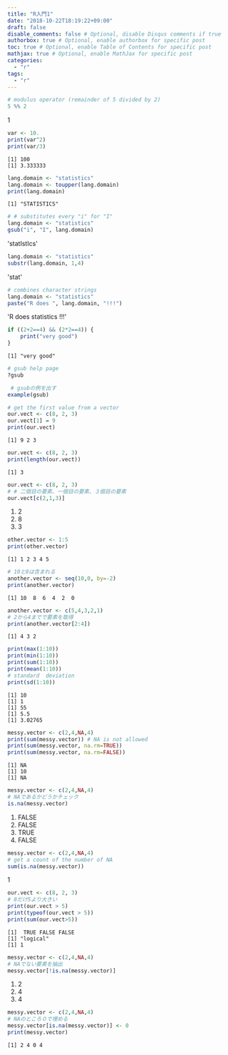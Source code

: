 ```yaml
---
title: "R入門1"
date: "2018-10-22T18:19:22+09:00"
draft: false
disable_comments: false # Optional, disable Disqus comments if true
authorbox: true # Optional, enable authorbox for specific post
toc: true # Optional, enable Table of Contents for specific post
mathjax: true # Optional, enable MathJax for specific post
categories:
  - "r"
tags:
  - "r"
---
```




```R
# modulus operator (remainder of 5 divided by 2)
5 %% 2
```


1



```R
var <- 10.
print(var^2)
print(var/3)
```

    [1] 100
    [1] 3.333333



```R
lang.domain <- "statistics"
lang.domain <- toupper(lang.domain)
print(lang.domain)
```

    [1] "STATISTICS"



```R
# # substitutes every "i" for "I"
lang.domain <- "statistics"
gsub("i", "I", lang.domain) 
```


'statIstIcs'



```R
lang.domain <- "statistics"
substr(lang.domain, 1,4)
```


'stat'



```R
# combines character strings
lang.domain <- "statistics"
paste("R does ", lang.domain, "!!!")
```


<span style=white-space:pre-wrap>'R does  statistics !!!'</span>



```R
if ((2+2==4) && (2*2==4)) {
    print("very good")
}
```

    [1] "very good"



```R
# gsub help page
?gsub
```


```R
 # gsubの例を出す
example(gsub)
```


```R
# get the first value from a vector
our.vect <- c(8, 2, 3)
our.vect[1] = 9
print(our.vect)
```

    [1] 9 2 3



```R
our.vect <- c(8, 2, 3)
print(length(our.vect)) 
```

    [1] 3



```R
our.vect <- c(8, 2, 3)
# # 二個目の要素、一個目の要素、３個目の要素
our.vect[c(2,1,3)] 
```


<ol class=list-inline>
	<li>2</li>
	<li>8</li>
	<li>3</li>
</ol>




```R
other.vector <- 1:5
print(other.vector)
```

    [1] 1 2 3 4 5



```R
# 10と0は含まれる
another.vector <- seq(10,0, by=-2)
print(another.vector)
```

    [1] 10  8  6  4  2  0



```R
another.vector <- c(5,4,3,2,1)
# 2から4までで要素を取得
print(another.vector[2:4]) 
```

    [1] 4 3 2



```R
print(max(1:10))
print(min(1:10))
print(sum(1:10))
print(mean(1:10))
# standard  deviation
print(sd(1:10))
```

    [1] 10
    [1] 1
    [1] 55
    [1] 5.5
    [1] 3.02765



```R
messy.vector <- c(2,4,NA,4)
print(sum(messy.vector)) # NA is not allowed
print(sum(messy.vector, na.rm=TRUE))
print(sum(messy.vector, na.rm=FALSE))

```

    [1] NA
    [1] 10
    [1] NA



```R
messy.vector <- c(2,4,NA,4)
# NAであるかどうかチェック
is.na(messy.vector)
```


<ol class=list-inline>
	<li>FALSE</li>
	<li>FALSE</li>
	<li>TRUE</li>
	<li>FALSE</li>
</ol>




```R
messy.vector <- c(2,4,NA,4)
# get a count of the number of NA
sum(is.na(messy.vector)) 
```


1



```R
our.vect <- c(8, 2, 3)
# 8だけ5より大きい
print(our.vect > 5)
print(typeof(our.vect > 5))
print(sum(our.vect>5))
```

    [1]  TRUE FALSE FALSE
    [1] "logical"
    [1] 1



```R
messy.vector <- c(2,4,NA,4)
# NAでない要素を抽出
messy.vector[!is.na(messy.vector)]
```


<ol class=list-inline>
	<li>2</li>
	<li>4</li>
	<li>4</li>
</ol>




```R
messy.vector <- c(2,4,NA,4)
# NAのところ０で埋める
messy.vector[is.na(messy.vector)] <- 0
print(messy.vector)
```

    [1] 2 4 0 4

